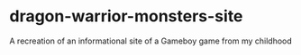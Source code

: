 # dragon-warrior-monsters-site
A recreation of an informational site of a Gameboy game from my childhood
